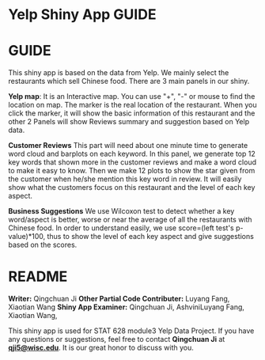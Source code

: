 # Yelp Shiny App GUIDE

# GUIDE
This shiny app is based on the data from Yelp. We mainly select the restaurants which sell Chinese food. There are 3 main panels in our shiny.

**Yelp map**: 
It is an Interactive map. You can use "+", "-" or mouse to find the location on map. The marker is the real location of the restaurant.
When you click the marker, it will show the basic information of this restaurant and the other 2 Panels will show Reviews summary and suggestion
based on Yelp data.

**Customer Reviews** 
This part will need about one minute time to generate word cloud and barplots on each keyword. 
In this panel, we generate top 12 key words that shown more in the customer reviews and make a word cloud to make it easy to know. 
Then we make 12 plots to show the star given from the customer when he/she mention this key word in review. It will easily show what the customers focus on this restaurant and the level
of each key aspect.

**Business Suggestions**
We use Wilcoxon test to detect whether a key word/aspect is better, worse or near the average of all the restaurants with Chinese food. 
In order to understand easily, we use score=(left test's p-value)*100, thus to show the level of each key aspect and give suggestions based on the scores.


# README
**Writer:** Qingchuan Ji
**Other Partial Code Contributer:** Luyang Fang, Xiaotian Wang 
**Shiny App Examiner:** Qingchuan Ji, AshviniLuyang Fang, Xiaotian Wang, 

This shiny app is used for STAT 628 module3 Yelp Data Project. If you have any questions or suggestions, 
feel free to contact **Qingchuan Ji** at **qji5@wisc.edu**. It is our great honor to discuss with you.




